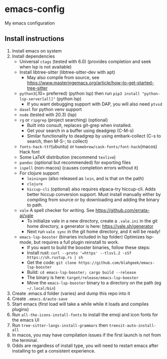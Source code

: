 # emacs-config
My emacs configuration

## Install instructions
1. Install emacs on system
2. Install dependencies
   - Universal `ctags` (tested with 6.0) (provides completion and seek when lsp is not available)
   - Install libtree-sitter (libtree-sitter-dev with apt)
     - May also compile from source, see https://www.masteringemacs.org/article/how-to-get-started-tree-sitter
   - `python3`(.10+ preferred) (python lsp) then run `pip3 install "python-lsp-server[all]"` (python lsp)
     - If you want debugging support with DAP, you will also need `ptvsd`
   - `dasel` for python venv support
   - `node` (tested with 20.3) (lsp)
   - `rg` or `ripgrep` (project searching) (optional)
     - Built into consult, replaces git-grep when installed.
     - Get your search in a buffer using deadgrep (C-M-s)
     - Similar functionality to deadgrep by using embark-collect (C-s to search, then M-S-; to collect)
   - `fonts-hack-ttf`(ubuntu) or `homebrew/cask-fonts/font-hack`(macos) Hack font
   - Some LaTeX distribution (recommend `texlive`)
   - `pandoc` (optional but recommended) for exporting files
   - `ispell` (non-macos) (causes completion errors without it)
   - For clojure support
     - `leiningen` (also released as `lein`, and is that on the path)
     - `clojure`
     - `hiccup-cli` (optional) also requires elpaca-try hiccup-cli. Adds better hiccup conversion support. Must install manually either by compiling from source or by downloading and adding the binary to path.
   - `vale` A spell checker for writing. See https://github.com/errata-ai/vale
     - To initialize vale in a new directory, create a `.vale.ini` in the git home directory, a generator is here: https://vale.sh/generator
     - Next run `vale sync` in the git home directory, and it will be ready!
   - `emacs-lsp-booster` (binaries included in lsp folder) Optimizes lsp-mode, but requires a full plugin reinstall to work.
     - If you want to build the booster binaries, follow these steps:
     - Install rust: `curl --proto '=https' --tlsv1.2 -sSf https://sh.rustup.rs | sh`
     - Get the code: `git clone https://github.com/blahgeek/emacs-lsp-booster`
     - Build: `cd emacs-lsp-booster; cargo build --release`
     - The binary is here: `target/release/emacs-lsp-booster`
     - Move the `emacs-lsp-booster` binary to a directory on the path (eg `~/.local/bin`)
3. Create .emacs.d folder (varies) and dump this repo into it
4. Create `.emacs.d/auto-save`
5. Start emacs (first load will take a while while it loads and compiles plugins)
6. Run `all-the-icons-install-fonts` to install the emoji and icon fonts for the emacs UI
7. Run `tree-sitter-langs-install-grammars` then `treesit-auto-install-all`
8. In macos, you may have compilation issues if the first launch is not from the terminal.
9. Odds are regardless of install type, you will need to restart emacs after installing to get a consistent experience.
